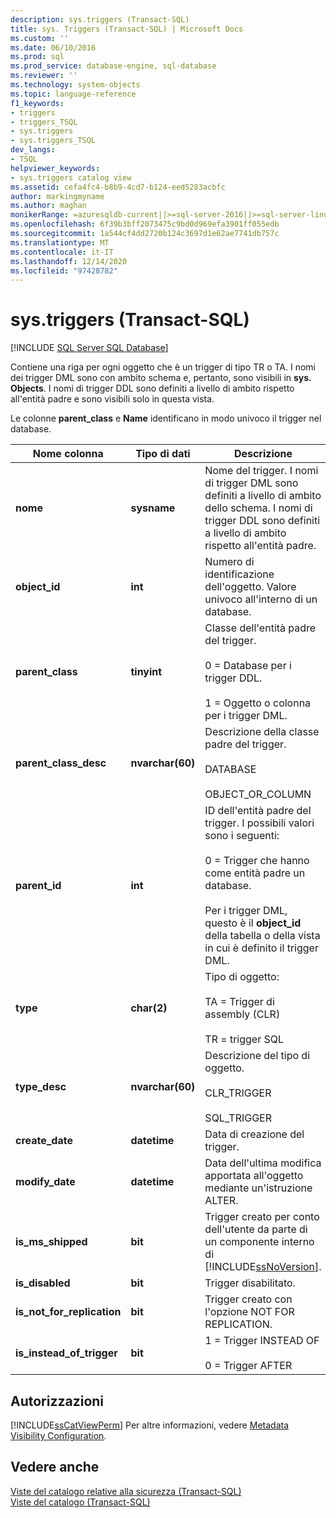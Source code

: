 ```yaml
---
description: sys.triggers (Transact-SQL)
title: sys. Triggers (Transact-SQL) | Microsoft Docs
ms.custom: ''
ms.date: 06/10/2016
ms.prod: sql
ms.prod_service: database-engine, sql-database
ms.reviewer: ''
ms.technology: system-objects
ms.topic: language-reference
f1_keywords:
- triggers
- triggers_TSQL
- sys.triggers
- sys.triggers_TSQL
dev_langs:
- TSQL
helpviewer_keywords:
- sys.triggers catalog view
ms.assetid: cefa4fc4-b8b9-4cd7-b124-eed5283acbfc
author: markingmyname
ms.author: maghan
monikerRange: =azuresqldb-current||>=sql-server-2016||>=sql-server-linux-2017||=azuresqldb-mi-current
ms.openlocfilehash: 6f39b3bff2073475c9bd0d969efa3901ff055edb
ms.sourcegitcommit: 1a544cf4dd2720b124c3697d1e62ae7741db757c
ms.translationtype: MT
ms.contentlocale: it-IT
ms.lasthandoff: 12/14/2020
ms.locfileid: "97428782"
---
```

# <a name="systriggers-transact-sql"></a>sys.triggers (Transact-SQL)
[!INCLUDE [SQL Server SQL Database](../../includes/applies-to-version/sql-asdb.md)]

  Contiene una riga per ogni oggetto che è un trigger di tipo TR o TA. I nomi dei trigger DML sono con ambito schema e, pertanto, sono visibili in **sys. Objects**. I nomi di trigger DDL sono definiti a livello di ambito rispetto all'entità padre e sono visibili solo in questa vista.  
  
 Le colonne **parent_class** e **Name** identificano in modo univoco il trigger nel database.  
  
|Nome colonna|Tipo di dati|Descrizione|  
|-----------------|---------------|-----------------|  
|**nome**|**sysname**|Nome del trigger. I nomi di trigger DML sono definiti a livello di ambito dello schema. I nomi di trigger DDL sono definiti a livello di ambito rispetto all'entità padre.|  
|**object_id**|**int**|Numero di identificazione dell'oggetto. Valore univoco all'interno di un database.|  
|**parent_class**|**tinyint**|Classe dell'entità padre del trigger.<br /><br /> 0 = Database per i trigger DDL.<br /><br /> 1 = Oggetto o colonna per i trigger DML.|  
|**parent_class_desc**|**nvarchar(60)**|Descrizione della classe padre del trigger.<br /><br /> DATABASE<br /><br /> OBJECT_OR_COLUMN|  
|**parent_id**|**int**|ID dell'entità padre del trigger. I possibili valori sono i seguenti:<br /><br /> 0 = Trigger che hanno come entità padre un database.<br /><br /> Per i trigger DML, questo è il **object_id** della tabella o della vista in cui è definito il trigger DML.|  
|**type**|**char(2)**|Tipo di oggetto:<br /><br /> TA = Trigger di assembly (CLR)<br /><br /> TR = trigger SQL|  
|**type_desc**|**nvarchar(60)**|Descrizione del tipo di oggetto.<br /><br /> CLR_TRIGGER<br /><br /> SQL_TRIGGER|  
|**create_date**|**datetime**|Data di creazione del trigger.|  
|**modify_date**|**datetime**|Data dell'ultima modifica apportata all'oggetto mediante un'istruzione ALTER.|  
|**is_ms_shipped**|**bit**|Trigger creato per conto dell'utente da parte di un componente interno di [!INCLUDE[ssNoVersion](../../includes/ssnoversion-md.md)].|  
|**is_disabled**|**bit**|Trigger disabilitato.|  
|**is_not_for_replication**|**bit**|Trigger creato con l'opzione NOT FOR REPLICATION.|  
|**is_instead_of_trigger**|**bit**|1 = Trigger INSTEAD OF<br /><br /> 0 = Trigger AFTER|  
  
## <a name="permissions"></a>Autorizzazioni  
 [!INCLUDE[ssCatViewPerm](../../includes/sscatviewperm-md.md)] Per altre informazioni, vedere [Metadata Visibility Configuration](../../relational-databases/security/metadata-visibility-configuration.md).  
  
## <a name="see-also"></a>Vedere anche  
 [Viste del catalogo relative alla sicurezza &#40;Transact-SQL&#41;](../../relational-databases/system-catalog-views/security-catalog-views-transact-sql.md)   
 [Viste del catalogo &#40;Transact-SQL&#41;](../../relational-databases/system-catalog-views/catalog-views-transact-sql.md)  
  
  
